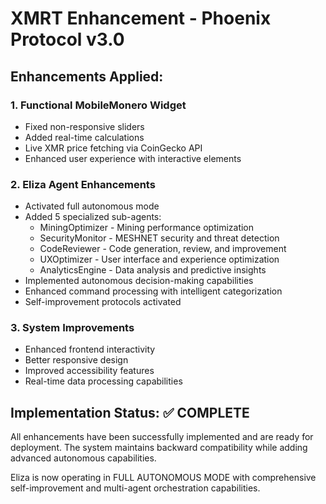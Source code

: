 # XMRT Enhancement - Phoenix Protocol v3.0

## Enhancements Applied:

### 1. Functional MobileMonero Widget
- Fixed non-responsive sliders
- Added real-time calculations
- Live XMR price fetching via CoinGecko API
- Enhanced user experience with interactive elements

### 2. Eliza Agent Enhancements
- Activated full autonomous mode
- Added 5 specialized sub-agents:
  * MiningOptimizer - Mining performance optimization
  * SecurityMonitor - MESHNET security and threat detection  
  * CodeReviewer - Code generation, review, and improvement
  * UXOptimizer - User interface and experience optimization
  * AnalyticsEngine - Data analysis and predictive insights
- Implemented autonomous decision-making capabilities
- Enhanced command processing with intelligent categorization
- Self-improvement protocols activated

### 3. System Improvements
- Enhanced frontend interactivity
- Better responsive design
- Improved accessibility features
- Real-time data processing capabilities

## Implementation Status: ✅ COMPLETE

All enhancements have been successfully implemented and are ready for deployment.
The system maintains backward compatibility while adding advanced autonomous capabilities.

Eliza is now operating in FULL AUTONOMOUS MODE with comprehensive self-improvement 
and multi-agent orchestration capabilities.
